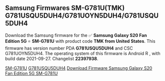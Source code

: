 <h2>Samsung Firmwares SM-G781U(TMK) G781USQU5DUH4/G781UOYN5DUH4/G781USQU5DUH4</h2>
Download the Samsung firmware for the ✅ <strong>Samsung Galaxy S20 Fan Edition 5G </strong> ⭐ <strong>SM-G781U</strong> with product code <strong>TMK</strong> <strong> from United States</strong>. This firmware has version number PDA <strong>G781USQU5DUH4</strong> and CSC G781UOYN5DUH4. The operating system of this firmware is Android R , with build date 2021-09-27. Changelist <strong>22397938</strong>.


[SM-G781U](https://samfirm.shop/samsung/model/SM-G781U)
[G781USQU5DUH4](https://samfirm.shop/samsung/pda/G781USQU5DUH4)
[Download Firmware Samsung Galaxy S20 Fan Edition 5G SM-G781U](https://samfirm.shop/samsung/firmware/459846)
